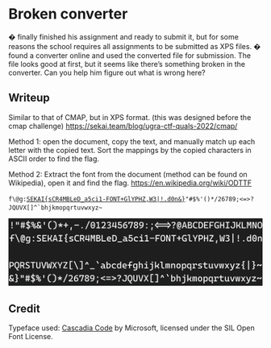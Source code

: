 # Broken converter

� finally finished his assignment and ready to submit it, but for some reasons the school requires all assignments to be submitted as XPS files. � found a converter online and used the converted file for submission. The file looks good at first, but it seems like there’s something broken in the converter. Can you help him figure out what is wrong here?

## Writeup

Similar to that of CMAP, but in XPS format. (this was designed before the cmap challenge)
https://sekai.team/blog/ugra-ctf-quals-2022/cmap/

Method 1: open the document, copy the text, and manually match up each letter with the copied text. Sort the mappings by the copied characters in ASCII order to find the flag.

Method 2: Extract the font from the document (method can be found on Wikipedia), open it and find the flag.
https://en.wikipedia.org/wiki/ODTTF

<code>f&#92;@g:<u>SEKAI{sCR4MBLeD_a5ci1-FONT+GlYPHZ,W3|!.d0n&}</u>"#$%'()*/26789;&lt;=&gt;?JQUVX[]^`bhjkmopqrtuvwxyz~</code>

![Comparing ASCII with the font’s output](screenshot.png)

## Credit

Typeface used: [Cascadia Code](https://github.com/microsoft/cascadia-code) by Microsoft, licensed under the SIL Open Font License.
